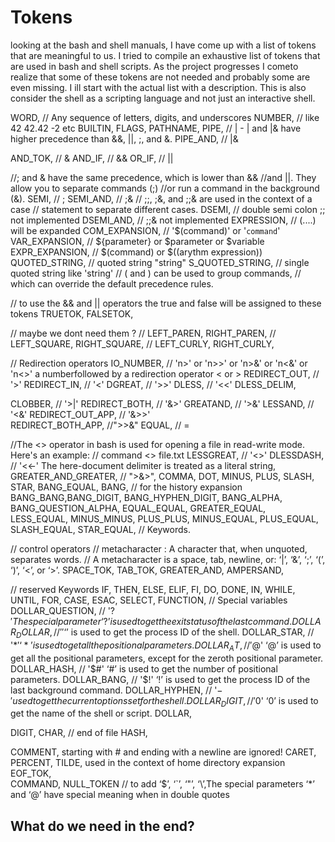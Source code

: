 # Tokens

looking at the bash and shell manuals, I have come up with a list of tokens that are meaningful to us. 
I tried to compile an exhaustive list of tokens that are used in bash and shell scripts.
As the project progresses I cometo realize that some of these tokens are not needed and probably some are even missing. 
I ill start with the actual list with a description. This is also consider the shell as a scripting language and not just an interactive shell.

WORD,  // Any sequence of letters, digits, and underscores
NUMBER, // like 42 42.42 -2 etc 
BUILTIN,
FLAGS,
PATHNAME, 
PIPE, // | - | and |& have higher precedence than &&, ||, ;, and &. 
PIPE_AND, // |&

AND_TOK, // &
AND_IF, 	// &&
OR_IF, // || 

//; and & have the same precedence, which is lower than && 
//and ||. They allow you to separate commands (;) 
//or run a command in the background (&).
SEMI, // ;
SEMI_AND, // ;&
// ;;, ;&, and ;;& are used in the context of a case 
// statement to separate different cases.
DSEMI, // double semi colon ;; not implemented
DSEMI_AND, // ;;& not implemented
EXPRESSION, // (....) will be expanded 
COM_EXPANSION, // '$(command)' or '`command`'
VAR_EXPANSION,  // ${parameter} or $parameter or $variable
EXPR_EXPANSION, // $(command) or $((arythm expression))
QUOTED_STRING, // quoted string "string" 
S_QUOTED_STRING, // single quoted string like 'string'
// ( and ) can be used to group commands, 
// which can override the default precedence rules.

// to use the && and || operators the true and false will be assigned to these tokens
TRUETOK,
FALSETOK, 

// maybe we dont need them ?
// LEFT_PAREN, RIGHT_PAREN, 
// LEFT_SQUARE, RIGHT_SQUARE,
// LEFT_CURLY, RIGHT_CURLY,

// Redirection operators
IO_NUMBER, // 'n>' or 'n>>' or 'n>&' or 'n<&' or 'n<>' a numberfollowed by a redirection operator < or >
REDIRECT_OUT, // '>'
REDIRECT_IN, // '<'
DGREAT, // '>>'
DLESS, // '<<'
DLESS_DELIM,

CLOBBER, // '>|'
REDIRECT_BOTH, // '&>'
GREATAND, // '>&'
LESSAND, // '<&'
REDIRECT_OUT_APP, // '&>>'	
REDIRECT_BOTH_APP, //">>&"
EQUAL, // =

//The <> operator in bash is used for opening a file in read-write mode. Here's an example:
// command <> file.txt
LESSGREAT, 		// '<>'
DLESSDASH,	 // '<<-' The here-document delimiter is treated as a literal string,
GREATER_AND_GREATER, // ">&>",
COMMA, DOT, MINUS, PLUS, SLASH, STAR, BANG_EQUAL, BANG,
// for the history expansion
BANG_BANG,BANG_DIGIT, BANG_HYPHEN_DIGIT, BANG_ALPHA, BANG_QUESTION_ALPHA,
EQUAL_EQUAL,
GREATER_EQUAL, LESS_EQUAL, MINUS_MINUS, PLUS_PLUS,
MINUS_EQUAL, PLUS_EQUAL, SLASH_EQUAL, STAR_EQUAL,
// Keywords.

// control operators
// metacharacter : A character that, when unquoted, separates words. 
// A metacharacter is a space, tab, newline, or: ‘|’, ‘&’, ‘;’, ‘(’, ‘)’, ‘<’, or ‘>’.
SPACE_TOK, TAB_TOK, GREATER_AND, 
AMPERSAND,

// reserved Keywords
IF, THEN, ELSE, ELIF, FI, DO, DONE, IN,
WHILE, UNTIL, FOR, CASE, 
ESAC, SELECT, FUNCTION,
// Special variables
DOLLAR_QUESTION, // '$?'  The special parameter ‘?’ is used to get the exit status of the last command.
DOLLAR_DOLLAR, // '$$' ‘$’ is used to get the process ID of the shell.
DOLLAR_STAR, // '$*' ‘*’ is used to get all the positional parameters.
DOLLAR_AT, // '$@'  ‘@’ is used to get all the positional parameters, except for the zeroth positional parameter.
DOLLAR_HASH, // '$#'  ‘#’ is used to get the number of positional parameters.
DOLLAR_BANG, // '$!'  ‘!’ is used to get the process ID of the last background command.
DOLLAR_HYPHEN, // '$-' used to get the current options set for the shell.	 
DOLLAR_DIGIT, // '$0' ‘0’ is used to get the name of the shell or script.
DOLLAR,

DIGIT, CHAR,
// end of file
HASH, 

COMMENT, starting with # and ending with a newline are ignored!
CARET, PERCENT, 
TILDE, used in the context of home directory expansion
EOF_TOK,  
COMMAND,
NULL_TOKEN
// to add ‘$’, ‘`’, ‘"’, ‘\’,The special parameters ‘*’ and ‘@’ have special meaning when in double quotes


## What do we need in the end?


